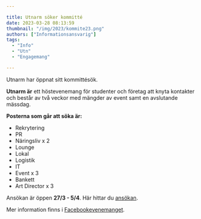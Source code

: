 ```yaml
---

title: Utnarm söker kommitté
date: 2023-03-28 08:13:59
thumbnail: "/img/2023/kommite23.png"
authors: ["Informationsansvarig"]
tags: 
  - "Info"
  - "Utn"
  - "Engagemang"

---
```

Utnarm har öppnat sitt kommittésök.

**Utnarm är** ett höstevenemang för studenter och företag att knyta kontakter och består av två veckor med mängder av event samt en avslutande mässdag.

**Posterna som går att söka är:** 
* Rekrytering
* PR
* Näringsliv x 2
* Lounge
* Lokal
* Logistik
* IT
* Event x 3
* Bankett
* Art Director x 3

Ansökan är öppen **27/3 - 5/4**. Här hittar du [ansökan](https://apply.utn.se/).

Mer information finns i [Facebookevenemanget](https://fb.me/e/Q6Yd0xiQ).
